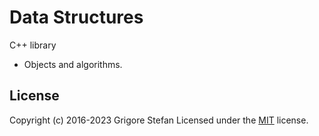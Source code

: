 # Data Structures

C++ library
- Objects and algorithms.

## License

Copyright (c) 2016-2023 Grigore Stefan
Licensed under the [MIT](LICENSE) license.
